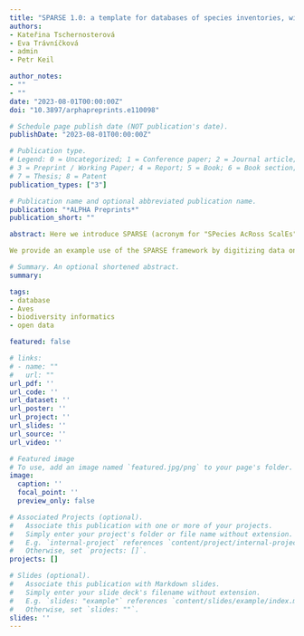```yaml
---
title: "SPARSE 1.0: a template for databases of species inventories, with an open example of Czech birds"
authors:
- Kateřina Tschernosterová
- Eva Trávníčková
- admin
- Petr Keil

author_notes:
- ""
- ""
date: "2023-08-01T00:00:00Z"
doi: "10.3897/arphapreprints.e110098"

# Schedule page publish date (NOT publication's date).
publishDate: "2023-08-01T00:00:00Z"

# Publication type.
# Legend: 0 = Uncategorized; 1 = Conference paper; 2 = Journal article;
# 3 = Preprint / Working Paper; 4 = Report; 5 = Book; 6 = Book section;
# 7 = Thesis; 8 = Patent
publication_types: ["3"]

# Publication name and optional abbreviated publication name.
publication: "*ALPHA Preprints*"
publication_short: ""

abstract: Here we introduce SPARSE (acronym for "SPecies AcRoss ScalEs"), a simple and portable template for databases that can store data on species composition derived from ecological inventories, surveys, and checklists, with emphasis on metadata describing sampling effort and methods. Sparse can accommodate resurveys and time series, and data from different spatial scales, as well as complex sampling designs. SPARSE focuses on inventories that report multiple species for a given site, together with sampling methods and effort, which can be used in statistical models of true probability of occurrence of species. SPARSE is spatially explicit, and can accommodate nested spatial structures from multiple spatial scales, including sampling designs where multiple sites within a larger area have been surveyed, and the larger area can again be nested in an even larger region. Each site in SPARSE is represented either by a point, line (for transects), or polygon, stored in an ESRI shapefile. SPARSE implements a new combination our own field definitions with Darwin Core biodiversity data standard and its Humboldt core extension. The use of Humboldt core also makes SPARSE suitable for biodiversity data with temporal replication.

We provide an example use of the SPARSE framework by digitizing data on birds from the Czech Republic, from 348 sites and 524 sampling events, with 15,969 unique species-per-event observations of presence, abundance, or population density. To facilitate use without the need for a high-level database expertise, the Czech bird example is implemented as MS Access .accdb file, but can be ported to other database engines. The example of Czech birds complements other bird datasets from the Czech Republic, specifically the four gridded national atlases and the breeding bird survey which cover a similar temporal extent, but different locations and spatial scales.

# Summary. An optional shortened abstract.
summary:

tags:
- database
- Aves
- biodiversity informatics
- open data

featured: false

# links:
# - name: ""
#   url: ""
url_pdf: ''
url_code: ''
url_dataset: ''
url_poster: ''
url_project: ''
url_slides: ''
url_source: ''
url_video: ''

# Featured image
# To use, add an image named `featured.jpg/png` to your page's folder.
image:
  caption: ''
  focal_point: ''
  preview_only: false

# Associated Projects (optional).
#   Associate this publication with one or more of your projects.
#   Simply enter your project's folder or file name without extension.
#   E.g. `internal-project` references `content/project/internal-project/index.md`.
#   Otherwise, set `projects: []`.
projects: []

# Slides (optional).
#   Associate this publication with Markdown slides.
#   Simply enter your slide deck's filename without extension.
#   E.g. `slides: "example"` references `content/slides/example/index.md`.
#   Otherwise, set `slides: ""`.
slides: ''
---
```

